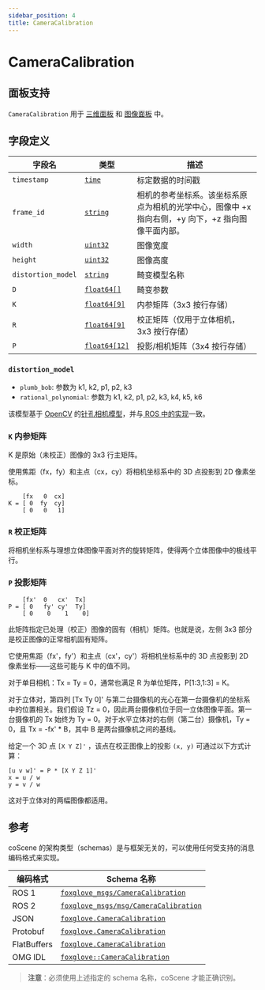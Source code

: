 ```yaml
---
sidebar_position: 4
title: CameraCalibration
---
```


# CameraCalibration

## 面板支持

`CameraCalibration` 用于 [三维面板](../panel/2-3d-panel) 和 [图像面板](../panel/image-panel) 中。

## 字段定义

| 字段名            | 类型        | 描述 |
|------------------|-------------|------|
| `timestamp`       | [`time`](./built-in%20types#time)      | 标定数据的时间戳 |
| `frame_id`        | [`string`](./built-in%20types#string)    | 相机的参考坐标系。该坐标系原点为相机的光学中心，图像中 +x 指向右侧，+y 向下，+z 指向图像平面内部。 |
| `width`           | [`uint32`](./built-in%20types#uint32)    | 图像宽度 |
| `height`          | [`uint32`](./built-in%20types#uint32)    | 图像高度 |
| `distortion_model`| [`string`](./built-in%20types#string)      | 畸变模型名称 |
| `D`               | [`float64[]`](./built-in%20types#float64) | 畸变参数 |
| `K`               | [`float64[9]`](./built-in%20types#float64)| 内参矩阵（3x3 按行存储） |
| `R`               | [`float64[9]`](./built-in%20types#float64)| 校正矩阵（仅用于立体相机，3x3 按行存储） |
| `P`               | [`float64[12]`](./built-in%20types#float64)| 投影/相机矩阵（3x4 按行存储） |

### `distortion_model`

- `plumb_bob`: 参数为 k1, k2, p1, p2, k3  
- `rational_polynomial`: 参数为 k1, k2, p1, p2, k3, k4, k5, k6  

该模型基于 [OpenCV](https://docs.opencv.org/2.4/modules/calib3d/doc/camera_calibration_and_3d_reconstruction.html) 的[针孔相机模型](https://en.wikipedia.org/wiki/Distortion_%28optics%29#Software_correction)，并与[ ROS 中的实现](https://docs.ros.org/en/diamondback/api/image_geometry/html/c++/pinhole__camera__model_8cpp_source.html)一致。

### `K` 内参矩阵

K 是原始（未校正）图像的 3x3 行主矩阵。

使用焦距（fx，fy）和主点（cx，cy）将相机坐标系中的 3D 点投影到 2D 像素坐标。

```
    [fx   0  cx]
K = [ 0  fy  cy]
    [ 0   0   1]
```

### `R` 校正矩阵

将相机坐标系与理想立体图像平面对齐的旋转矩阵，使得两个立体图像中的极线平行。

### `P` 投影矩阵

```
    [fx'  0   cx'  Tx]
P = [ 0   fy' cy'  Ty]
    [ 0    0    1    0]
```

此矩阵指定已处理（校正）图像的固有（相机）矩阵。也就是说，左侧 3x3 部分是校正图像的正常相机固有矩阵。

它使用焦距（fx'，fy'）和主点（cx'，cy'）将相机坐标系中的 3D 点投影到 2D 像素坐标——这些可能与 K 中的值不同。

对于单目相机：Tx = Ty = 0，通常也满足 R 为单位矩阵，P[1:3,1:3] = K。

对于立体对，第四列 [Tx Ty 0]' 与第二台摄像机的光心在第一台摄像机的坐标系中的位置相关。我们假设 Tz = 0，因此两台摄像机位于同一立体图像平面。第一台摄像机的 Tx 始终为 Ty = 0。对于水平立体对的右侧（第二台）摄像机，Ty = 0，且 Tx = -fx' * B，其中 B 是两台摄像机之间的基线。

给定一个 3D 点 `[X Y Z]'` ，该点在校正图像上的投影 `(x, y)` 可通过以下方式计算：

```
[u v w]' = P * [X Y Z 1]'
x = u / w
y = v / w
```

这对于立体对的两幅图像都适用。

## 参考

coScene 的架构类型（schemas）是与框架无关的，可以使用任何受支持的消息编码格式来实现。

| 编码格式    | Schema 名称  |
|------------|-------------|
| ROS 1      | [`foxglove_msgs/CameraCalibration`](https://github.com/foxglove/foxglove-sdk/blob/main/schemas/ros1/CameraCalibration.msg) |
| ROS 2      | [`foxglove_msgs/msg/CameraCalibration`](https://github.com/foxglove/foxglove-sdk/blob/main/schemas/ros2/CameraCalibration.msg) |
| JSON       | [`foxglove.CameraCalibration`](https://github.com/foxglove/foxglove-sdk/blob/main/schemas/jsonschema/CameraCalibration.json) |
| Protobuf   | [`foxglove.CameraCalibration`](https://github.com/foxglove/foxglove-sdk/blob/main/schemas/proto/foxglove/CameraCalibration.proto) |
| FlatBuffers| [`foxglove.CameraCalibration`](https://github.com/foxglove/foxglove-sdk/blob/main/schemas/flatbuffer/CameraCalibration.fbs) |
| OMG IDL    | [`foxglove::CameraCalibration`](https://github.com/foxglove/foxglove-sdk/blob/main/schemas/omgidl/foxglove/CameraCalibration.idl) |

> **注意**：必须使用上述指定的 schema 名称，coScene 才能正确识别。
